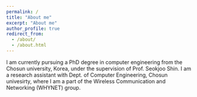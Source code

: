 ```yaml
---
permalink: /
title: "About me"
excerpt: "About me"
author_profile: true
redirect_from: 
  - /about/
  - /about.html
---
```


I am currently pursuing a PhD degree in computer engineering from the Chosun university, Korea, under the supervision of Prof. Seokjoo Shin. I am a research assistant with Dept. of Computer Engineering, Chosun univesirty, where I am a part of the Wireless Communication and Networking (WHYNET) group.
